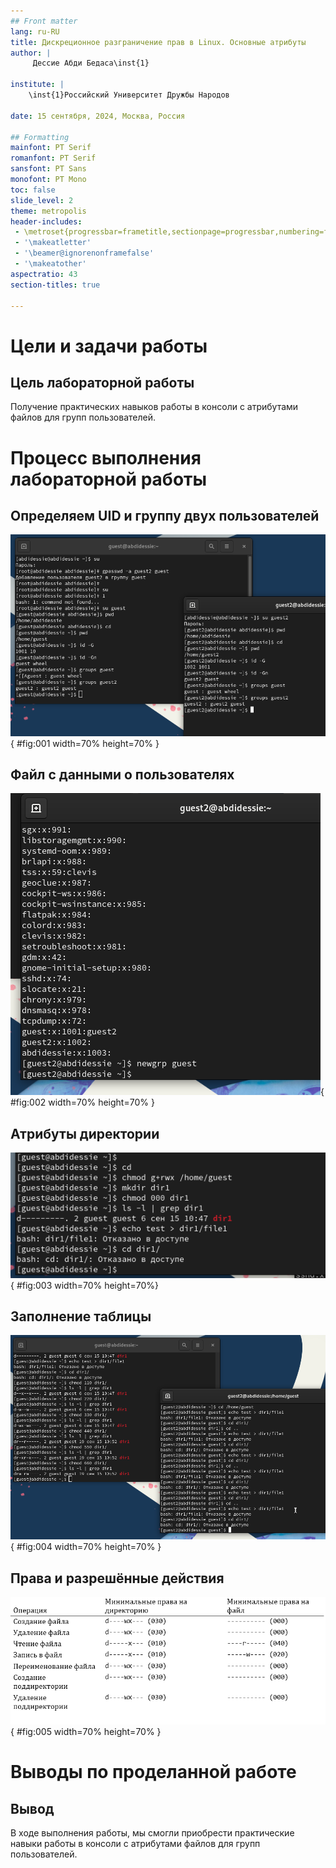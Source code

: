 ```yaml
---
## Front matter
lang: ru-RU
title: Дискреционное разграничение прав в Linux. Основные атрибуты
author: |
	 Дессие Абди Бедаса\inst{1}

institute: |
	\inst{1}Российский Университет Дружбы Народов

date: 15 сентября, 2024, Москва, Россия

## Formatting
mainfont: PT Serif
romanfont: PT Serif
sansfont: PT Sans
monofont: PT Mono
toc: false
slide_level: 2
theme: metropolis
header-includes: 
 - \metroset{progressbar=frametitle,sectionpage=progressbar,numbering=fraction}
 - '\makeatletter'
 - '\beamer@ignorenonframefalse'
 - '\makeatother'
aspectratio: 43
section-titles: true

---
```


# Цели и задачи работы

## Цель лабораторной работы

Получение практических навыков работы в консоли с атрибутами файлов для групп пользователей.

# Процесс выполнения лабораторной работы

## Определяем UID и группу двух пользователей

![Информация о пользователях](image/02.png){ #fig:001 width=70% height=70% }

## Файл с данными о пользователях

![Сожержимое файла /etc/group](image/03.png){ #fig:002 width=70% height=70% }

## Атрибуты директории

![Снятие атрибутов с директории](image/04.png){ #fig:003 width=70% height=70%}

## Заполнение таблицы

![Заполнение таблицы](image/05.png){ #fig:004 width=70% height=70% }

## Права и разрешённые действия

![Минимальные права для совершения операций](image/0.png){ #fig:005 width=70% height=70% }

# Выводы по проделанной работе

## Вывод

В ходе выполнения работы, мы смогли приобрести практические навыки работы в консоли с атрибутами файлов для групп пользователей.